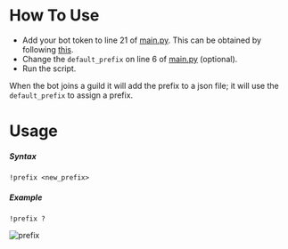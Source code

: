 # How To Use
- Add your bot token to line 21 of [main.py](main.py). This can be obtained by following [this](https://discordpy.readthedocs.io/en/latest/discord.html).
- Change the `default_prefix` on line 6 of [main.py](main.py) (optional).
- Run the script.

When the bot joins a guild it will add the prefix to a json file; it will use the `default_prefix` to assign a prefix. 

# Usage
##### Syntax
`!prefix <new_prefix>`

##### Example
`!prefix ?`

![prefix](https://i.gyazo.com/76a7cfb3c7945aaeb99c5f275da16803.png)